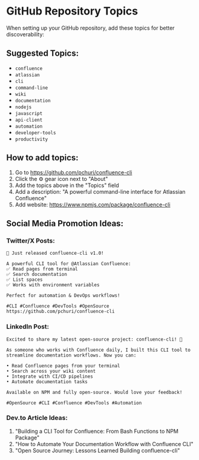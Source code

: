 # GitHub Repository Topics

When setting up your GitHub repository, add these topics for better discoverability:

## Suggested Topics:
- `confluence`
- `atlassian`
- `cli`
- `command-line`
- `wiki`
- `documentation`
- `nodejs`
- `javascript`
- `api-client`
- `automation`
- `developer-tools`
- `productivity`

## How to add topics:
1. Go to https://github.com/pchuri/confluence-cli
2. Click the ⚙️ gear icon next to "About"
3. Add the topics above in the "Topics" field
4. Add a description: "A powerful command-line interface for Atlassian Confluence"
5. Add website: https://www.npmjs.com/package/confluence-cli

## Social Media Promotion Ideas:

### Twitter/X Posts:
```
🚀 Just released confluence-cli v1.0! 

A powerful CLI tool for @Atlassian Confluence:
✅ Read pages from terminal
✅ Search documentation  
✅ List spaces
✅ Works with environment variables

Perfect for automation & DevOps workflows!

#CLI #Confluence #DevTools #OpenSource
https://github.com/pchuri/confluence-cli
```

### LinkedIn Post:
```
Excited to share my latest open-source project: confluence-cli! 🎉

As someone who works with Confluence daily, I built this CLI tool to streamline documentation workflows. Now you can:

• Read Confluence pages from your terminal
• Search across your wiki content
• Integrate with CI/CD pipelines
• Automate documentation tasks

Available on NPM and fully open-source. Would love your feedback!

#OpenSource #CLI #Confluence #DevTools #Automation
```

### Dev.to Article Ideas:
1. "Building a CLI Tool for Confluence: From Bash Functions to NPM Package"
2. "How to Automate Your Documentation Workflow with Confluence CLI"
3. "Open Source Journey: Lessons Learned Building confluence-cli"
